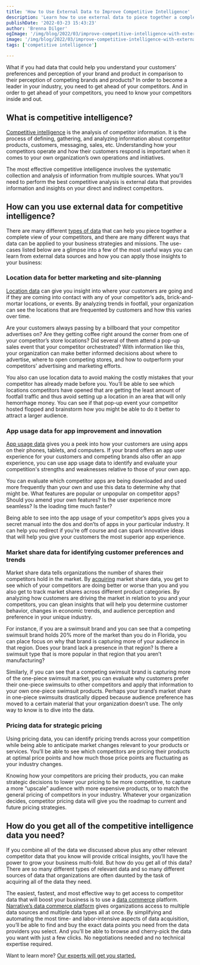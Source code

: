 ```yaml
---
title: 'How to Use External Data to Improve Competitive Intelligence'
description: 'Learn how to use external data to piece together a complete view of your competitors and apply it to your business strategies and missions.'
publishDate: '2022-03-23 15:43:23'
author: 'Brenna Dilger'
ogImage: '/img/blog/2022/03/improve-competitive-intelligence-with-external-data.png'
image: '/img/blog/2022/03/improve-competitive-intelligence-with-external-data.png'
tags: ['competitive intelligence']

---
```

What if you had data that could help you understand your customers’ preferences and perception of your brand and product in comparison to their perception of competing brands and products? In order to become a leader in your industry, you need to get ahead of your competitors. And in order to get ahead of your competitors, you need to know your competitors inside and out.

What is competitive intelligence?
---------------------------------

[Competitive intelligence](https://www.narrative.io/solutions/competitive-intelligence) is the analysis of competitor information. It is the process of defining, gathering, and analyzing information about competitor products, customers, messaging, sales, etc. Understanding how your competitors operate and how their customers respond is important when it comes to your own organization’s own operations and initiatives. 

The most effective competitive intelligence involves the systematic collection and analysis of information from multiple sources. What you’ll need to perform the best competitive analysis is external data that provides information and insights on your direct and indirect competitors.

How can you use external data for competitive intelligence?
-----------------------------------------------------------

There are many different [types of data](https://www.narrative.io/data-types) that can help you piece together a complete view of your competitors, and there are many different ways that data can be applied to your business strategies and missions. The use-cases listed below are a glimpse into a few of the most useful ways you can learn from external data sources and how you can apply those insights to your business:

### Location data for better marketing and site-planning

[Location data](/blog/the-complete-guide-to-location-data) can give you insight into where your customers are going and if they are coming into contact with any of your competitor’s ads, brick-and-mortar locations, or events. By analyzing trends in footfall, your organization can see the locations that are frequented by customers and how this varies over time.

Are your customers always passing by a billboard that your competitor advertises on? Are they getting coffee right around the corner from one of your competitor’s store locations? Did several of them attend a pop-up sales event that your competitor orchestrated? With information like this, your organization can make better informed decisions about where to advertise, where to open competing stores, and how to outperform your competitors' advertising and marketing efforts.

You also can use location data to avoid making the costly mistakes that your competitor has already made before you. You’ll be able to see which locations competitors have opened that are getting the least amount of footfall traffic and thus avoid setting up a location in an area that will only hemorrhage money. You can see if that pop-up event your competitor hosted flopped and brainstorm how you might be able to do it better to attract a larger audience.

### App usage data for app improvement and innovation

[App usage data](https://www.narrative.io/data-types/mobile-app-usage-data) gives you a peek into how your customers are using apps on their phones, tablets, and computers. If your brand offers an app user experience for your customers and competing brands also offer an app experience, you can use app usage data to identify and evaluate your competition's strengths and weaknesses relative to those of your own app.

You can evaluate which competitor apps are being downloaded and used more frequently than your own and use this data to determine why that might be. What features are popular or unpopular on competitor apps? Should you amend your own features? Is the user experience more seamless? Is the loading time much faster?

Being able to see into the app usage of your competitor’s apps gives you a secret manual into the dos and don’ts of apps in your particular industry. It can help you redirect if you’re off course and can spark innovative ideas that will help you give your customers the most superior app experience.

### Market share data for identifying customer preferences and trends

Market share data tells organizations the number of shares their competitors hold in the market. By [acquiring](/products/data-marketplace) market share data, you get to see which of your competitors are doing better or worse than you and you also get to track market shares across different product categories. By analyzing how customers are driving the market in relation to you and your competitors, you can glean insights that will help you determine customer behavior, changes in economic trends, and audience perception and preference in your unique industry.

For instance, if you are a swimsuit brand and you can see that a competing swimsuit brand holds 20% more of the market than you do in Florida, you can place focus on why that brand is capturing more of your audience in that region. Does your brand lack a presence in that region? Is there a swimsuit type that is more popular in that region that you aren’t manufacturing?

Similarly, if you can see that a competing swimsuit brand is capturing more of the one-piece swimsuit market, you can evaluate why customers prefer their one-piece swimsuits to other competitors and apply that information to your own one-piece swimsuit products. Perhaps your brand’s market share in one-piece swimsuits drastically dipped because audience preference has moved to a certain material that your organization doesn’t use. The only way to know is to dive into the data.

### Pricing data for strategic pricing

Using pricing data, you can identify pricing trends across your competition while being able to anticipate market changes relevant to your products or services. You’ll be able to see which competitors are pricing their products at optimal price points and how much those price points are fluctuating as your industry changes.

Knowing how your competitors are pricing their products, you can make strategic decisions to lower your pricing to be more competitive, to capture a more “upscale” audience with more expensive products, or to match the general pricing of competitors in your industry. Whatever your organization decides, competitor pricing data will give you the roadmap to current and future pricing strategies.

How do you get all of the competitive intelligence data you need?
-----------------------------------------------------------------

If you combine all of the data we discussed above plus any other relevant competitor data that you know will provide critical insights, you’ll have the power to grow your business multi-fold. But how do you get all of this data? There are so many different types of relevant data and so many different sources of data that organizations are often daunted by the task of acquiring all of the data they need.

The easiest, fastest, and most effective way to get access to competitor data that will boost your business is to use a [data commerce](/blog/5-principles-of-data-commerce) platform. [Narrative’s data commerce platform](https://www.narrative.io/) gives organizations access to multiple data sources and multiple data types all at once. By simplifying and automating the most time- and labor-intensive aspects of data acquisition, you’ll be able to find and buy the exact data points you need from the data providers you select. And you’ll be able to browse and cherry-pick the data you want with just a few clicks. No negotiations needed and no technical expertise required.

Want to learn more? [Our experts will get you started.](/contact)
